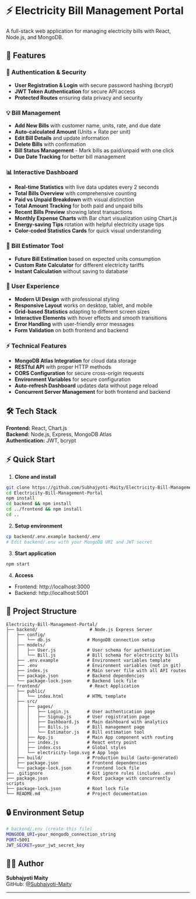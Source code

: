# ⚡ Electricity Bill Management Portal

A full-stack web application for managing electricity bills with React, Node.js, and MongoDB.

## 🚀 Features

### 🔐 Authentication & Security
- **User Registration & Login** with secure password hashing (bcrypt)
- **JWT Token Authentication** for secure API access
- **Protected Routes** ensuring data privacy and security

### 💡 Bill Management
- **Add New Bills** with customer name, units, rate, and due date
- **Auto-calculated Amount** (Units × Rate per unit)
- **Edit Bill Details** and update information
- **Delete Bills** with confirmation
- **Bill Status Management** - Mark bills as paid/unpaid with one click
- **Due Date Tracking** for better bill management

### 📊 Interactive Dashboard
- **Real-time Statistics** with live data updates every 2 seconds
- **Total Bills Overview** with comprehensive counting
- **Paid vs Unpaid Breakdown** with visual distinction
- **Total Amount Tracking** for both paid and unpaid bills
- **Recent Bills Preview** showing latest transactions
- **Monthly Expense Charts** with Bar chart visualization using Chart.js
- **Energy-saving Tips** rotation with helpful electricity usage tips
- **Color-coded Statistics Cards** for quick visual understanding

### 🧮 Bill Estimator Tool
- **Future Bill Estimation** based on expected units consumption
- **Custom Rate Calculator** for different electricity tariffs
- **Instant Calculation** without saving to database

### 🎨 User Experience
- **Modern UI Design** with professional styling
- **Responsive Layout** works on desktop, tablet, and mobile
- **Grid-based Statistics** adapting to different screen sizes
- **Interactive Elements** with hover effects and smooth transitions
- **Error Handling** with user-friendly error messages
- **Form Validation** on both frontend and backend

### ⚡ Technical Features
- **MongoDB Atlas Integration** for cloud data storage
- **RESTful API** with proper HTTP methods
- **CORS Configuration** for secure cross-origin requests
- **Environment Variables** for secure configuration
- **Auto-refresh Dashboard** updates data without page reload
- **Concurrent Server Management** for both frontend and backend

## 🛠️ Tech Stack

**Frontend:** React, Chart.js  
**Backend:** Node.js, Express, MongoDB Atlas  
**Authentication:** JWT, bcrypt

## ⚡ Quick Start

1. **Clone and install**
```bash
git clone https://github.com/Subhajyoti-Maity/Electricity-Bill-Management-Portal.git
cd Electricity-Bill-Management-Portal
npm install
cd backend && npm install
cd ../frontend && npm install
cd ..
```

2. **Setup environment**
```bash
cp backend/.env.example backend/.env
# Edit backend/.env with your MongoDB URI and JWT secret
```

3. **Start application**
```bash
npm start
```

4. **Access**
- Frontend: http://localhost:3000
- Backend: http://localhost:5001

## 📁 Project Structure
```
Electricity-Bill-Management-Portal/
├── backend/                    # Node.js Express Server
│   ├── config/
│   │   └── db.js              # MongoDB connection setup
│   ├── models/
│   │   ├── User.js            # User schema for authentication
│   │   └── Bill.js            # Bill schema for electricity bills
│   ├── .env.example           # Environment variables template
│   ├── .env                   # Environment variables (not in git)
│   ├── index.js               # Main server file with all API routes
│   ├── package.json           # Backend dependencies
│   └── package-lock.json      # Backend lock file
├── frontend/                   # React Application
│   ├── public/
│   │   └── index.html         # HTML template
│   ├── src/
│   │   ├── pages/
│   │   │   ├── Login.js       # User authentication page
│   │   │   ├── Signup.js      # User registration page
│   │   │   ├── Dashboard.js   # Main dashboard with analytics
│   │   │   ├── Bills.js       # Bill management page
│   │   │   └── Estimator.js   # Bill estimation tool
│   │   ├── App.js             # Main App component with routing
│   │   ├── index.js           # React entry point
│   │   ├── index.css          # Global styles
│   │   └── electricity-logo.svg # App logo
│   ├── build/                 # Production build (auto-generated)
│   ├── package.json           # Frontend dependencies
│   └── package-lock.json      # Frontend lock file
├── .gitignore                 # Git ignore rules (includes .env)
├── package.json               # Root package with concurrently scripts
├── package-lock.json          # Root lock file
└── README.md                  # Project documentation
```

## 🔒 Environment Setup
```bash
# backend/.env (create this file)
MONGODB_URI=your_mongodb_connection_string
PORT=5001
JWT_SECRET=your_jwt_secret_key
```

## 👨‍💻 Author

**Subhajyoti Maity**  
GitHub: [@Subhajyoti-Maity](https://github.com/Subhajyoti-Maity)

---


